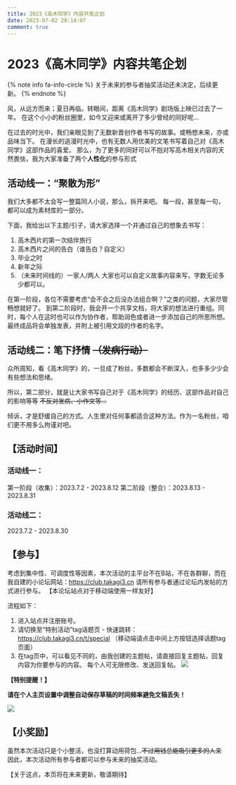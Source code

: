 ```yaml
---
title: 2023《高木同学》内容共笔企划
date: 2023-07-02 20:14:07
comment: true
---
```

# 2023《高木同学》内容共笔企划

{% note info fa-info-circle  %}
关于未来的参与者抽奖活动还未决定，后续更新。
{% endnote %}

风，从远方而来；夏日再临。转眼间，距离《高木同学》剧场版上映已过去了一年。
在这个小小的粉丝圈里，如今又迎来或离开了多少曾经的同好呢...

在过去的时光中，我们亲眼见到了无数新晋创作者书写的故事。或畅想未来，亦或品味当下。
在漫长的追漫时光中，也有无数人用优美的文笔书写着自己对《高木同学》这部作品的喜爱。
那么，为了更多的同好可以不抱对写高木相关内容的天然畏怯，我为大家准备了两个**人性化**的参与形式

## 活动线一：“聚散为形”

我们大多都不太会写一整篇同人小说，那么，拆开来吧。
每一段，甚至每一句，都可以成为素材库的一部分。

下面，我给出以下主题/引子，请大家选择一个并通过自己的想象去书写：

1. 高木西片的第一次结伴旅行
2. 高木西片之间的告白（谁告白？自定义）
3. 毕业之时
4. 新年之际
5. （未来时间线的）一家人/两人
大家也可以自定义故事内容来写，字数无论多少都可以。

在第一阶段，各位不需要考虑“会不会之后没办法组合啊？”之类的问题，大家尽管畅想就好了。
到第二阶段时，我会开一个共享文档，将大家的想法进行重组。同时，每个人在这时也可以作为协作者，帮助润色或者进一步添加自己的所思所想。
最终成品将会单独发表，并附上被引用文段的作者的名字。

## 活动线二：笔下抒情 ~~（发病行动）~~

众所周知，看《高木同学》的，一旦成了粉丝，多数都会不断深入，也多多少少会有些想法和思绪。

所以，第二部分，就是让大家书写自己对于《高木同学》的经历、这部作品对自己的影响等等
~~不反对发病、小作文等...~~

倾诉，才是舒缓自己的方式。人生里对任何事都适合这种方法。作为一名粉丝，咱们更不用多么拘谨对吧。


## 【活动时间】

### 活动线一：
第一阶段（收集）：2023.7.2 - 2023.8.12
第二阶段（整合）：2023.8.13 - 2023.8.31

### 活动线二：
2023.7.2 - 2023.8.30

## 【参与】

考虑到集中性、可调度性等因素，本次活动的主平台不在B站，不在各群聊，而在我自建的小论坛网站：https://club.takagi3.cn
请所有参与者通过论坛内发帖的方式进行参与。
【本论坛站点对于移动端使用一样友好】

流程如下：
1. 进入站点并注册账号。  
2. 请切换至“特别活动”tag话题页 - 快速跳转：https://club.takagi3.cn/t/special
   （移动端请点击中间上方按钮选择话题tag页面）
3. 在tag页中，可以看见不同的，由我创建的主题帖，请直接回复主题帖，回复内容为你要参与的内容。
   每个人可无限修改、发送回复帖。
   ![](https://pic.imgdb.cn/item/64a1805c1ddac507cc58d0d0.webp)

**【特别提醒！】**

**请在个人主页设置中调整自动保存草稿的时间频率避免文稿丢失！**

![](https://pic.imgdb.cn/item/64a18c201ddac507cc70a362.webp)

## 【小奖励】

虽然本次活动只是个小整活，也没打算动用荷包...~~不过用钱总能吸引更多的人来~~ 因此，本次活动所有参与者都可以参与未来的抽奖活动。

【关于这点，本页将在未来更新，敬请期待】